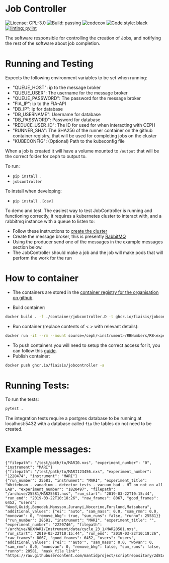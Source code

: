 # Job Controller

![License: GPL-3.0](https://img.shields.io/github/license/fiaisis/jobcontroller)
![Build: passing](https://img.shields.io/github/actions/workflow/status/fiaisis/jobcontroller/tests.yml?branch=main)
[![codecov](https://codecov.io/github/fiaisis/jobcontroller/branch/main/graph/badge.svg?token=XR6PCJ1VR8)](https://codecov.io/github/fiaisis/jobcontroller)
[![Code style: black](https://img.shields.io/badge/code%20style-black-000000.svg)](https://github.com/psf/black)
[![linting: pylint](https://img.shields.io/badge/linting-pylint-yellowgreen)](https://github.com/PyCQA/pylint)

The software responsible for controlling the creation of Jobs, and notifying the rest of the software about job completion.

# Running and Testing

Expects the following environment variables to be set when running:

- "QUEUE_HOST": ip to the message broker
- "QUEUE_USER": The username for the message broker
- "QUEUE_PASSWORD": The password for the message broker
- "FIA_IP": ip to the FIA-API
- "DB_IP": ip for database
- "DB_USERNAME": Username for database
- "DB_PASSWORD": Password for database
- "REDUCE_USER_ID": The ID for used for when interacting with CEPH
- "RUNNER_SHA": The SHA256 of the runner container on the github container registry, that will be used for completing jobs on the cluster
- "KUBECONFIG": (Optional) Path to the kubeconfig file

When a job is created it will have a volume mounted to `/output` that will be the correct folder for ceph to output to.

To run:

- `pip install .`
- `jobcontroller`

To install when developing:

- `pip install .[dev]`

To demo and test. The easiest way to test JobController is running and functioning correctly, it requires a kubernetes cluster to interact with, and a rabbitmq instance with a queue to listen to:

- Follow these instructions to [create the cluster](https://github.com/fiaisis/k8s#developing-using-a-local-cluster)
- Create the message broker, this is presently [RabbitMQ](https://www.rabbitmq.com/download.html)
- Using the producer send one of the messages in the example messages section below.
- The JobController should make a job and the job will make pods that will perform the work for the run

# How to container

- The containers are stored in
  the [container registry for the organisation on github](https://github.com/orgs/fiaisis/packages).

- Build container:
```bash
docker build . -f ./container/jobcontroller.D -t ghcr.io/fiaisis/jobcontroller
```

- Run container (replace contents of < > with relevant details):
```bash
docker run -it --rm --mount source=/ceph/<instrument>/RBNumbers/RB<experiment number>,target=/output --name jobcontroller ghcr.io/fiaisis/jobcontroller
```

- To push containers you will need to setup the correct access for it, you can follow
  this [guide](https://docs.github.com/en/packages/working-with-a-github-packages-registry/working-with-the-container-registry#authenticating-to-the-container-registry).
- Publish container:
```bash
docker push ghcr.io/fiaisis/jobcontroller -a
```

# Running Tests:

To run the tests:

```bash
pytest .
```

The integration tests require a postgres database to be running at localhost:5432 with a database called `fia`
the tables do not need to be created.

# Example messages:
```
{"filepath": "/test/path/to/MARI0.nxs", "experiment_number": "0", "instrument": "MARI"}
{"filepath": "/test/path/to/MARI123456.nxs", "experiment_number": "1220474", "instrument": "MARI"}
{"run_number": 25581, "instrument": "MARI", "experiment_title": "Whitebeam - vanadium - detector tests - vacuum bad - HT on not on all LAB", "experiment_number": "1820497", "filepath": "/archive/25581/MAR25581.nxs", "run_start": "2019-03-22T10:15:44", "run_end": "2019-03-22T10:18:26", "raw_frames": 8067, "good_frames": 6452, "users": "Wood,Guidi,Benedek,Mansson,Juranyi,Nocerino,Forslund,Matsubara", "additional_values": {"ei": "auto", "sam_mass": 0.0, "sam_rmm": 0.0, "monovan": 0, "remove_bkg": true, "sum_runs": false, "runno": 25581}}
{"run_number": 28581, "instrument": "MARI", "experiment_title": "", "experiment_number": "2220746", "filepath": "/archive/NDXMARI/Instrument/data/cycle_23_1/MAR28581.nxs", "run_start": "2019-03-22T10:15:44", "run_end": "2019-03-22T10:18:26", "raw_frames": 8067, "good_frames": 6452, "users": "users", "additional_values": {"ei": "'auto'", "sam_mass": 0.0, "wbvan": 0, "sam_rmm": 0.0, "monovan": 0, "remove_bkg": false, "sum_runs": false, "runno": 28581, "mask_file_link": "https://raw.githubusercontent.com/mantidproject/scriptrepository/2d81c9cf70c2ee679472d99ee2e898f617c59f7a/direct_inelastic/MARI/mari_mask.xml"}}
```

